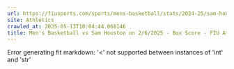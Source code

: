 ```yaml
---
url: https://fiusports.com/sports/mens-basketball/stats/2024-25/sam-houston/boxscore/12670
site: Athletics
crawled_at: 2025-05-13T10:04:44.068146
title: Men's Basketball vs Sam Houston on 2/6/2025 - Box Score - FIU Athletics
---
```


Error generating fit markdown: '<' not supported between instances of 'int' and 'str'